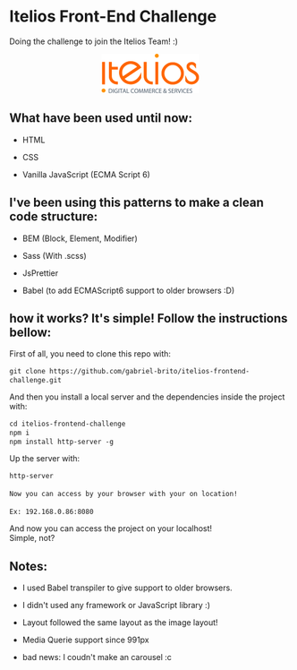 # Itelios Front-End Challenge

Doing the challenge to join the Itelios Team! :)

<p align="center">
	<img src="./github/itelios-logo.png" alt="Itelios Logo">
</p>

## What have been used until now:

* HTML

* CSS

* Vanilla JavaScript (ECMA Script 6)


## I've been using this patterns to make a clean code structure:

* BEM (Block, Element, Modifier)

* Sass (With .scss)

* JsPrettier

* Babel (to add ECMAScript6 support to older browsers :D)


## how it works? It's simple! Follow the instructions bellow:

First of all, you need to clone this repo with:

```
git clone https://github.com/gabriel-brito/itelios-frontend-challenge.git
``` 

And then you install a local server and the dependencies inside the project with:

```
cd itelios-frontend-challenge
npm i
npm install http-server -g
```

Up the server with:

```
http-server

Now you can access by your browser with your on location!

Ex: 192.168.0.86:8080
```

And now you can access the project on your localhost!<br>
Simple, not?

## Notes:

* I used Babel transpiler to give support to older browsers.

* I didn't used any framework or JavaScript library :) 

* Layout followed the same layout as the image layout!

* Media Querie support since 991px

* bad news: I coudn't make an carousel :c